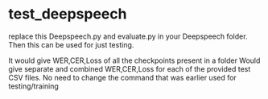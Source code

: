 # test_deepspeech



replace this Deepspeech.py and evaluate.py in your Deepspeech folder. Then this can be used for just testing.

It would give WER,CER,Loss of all the checkpoints present in a folder Would give separate and combined WER,CER,Loss for each of the provided test CSV files. No need to change the command that was earlier used for testing/training
